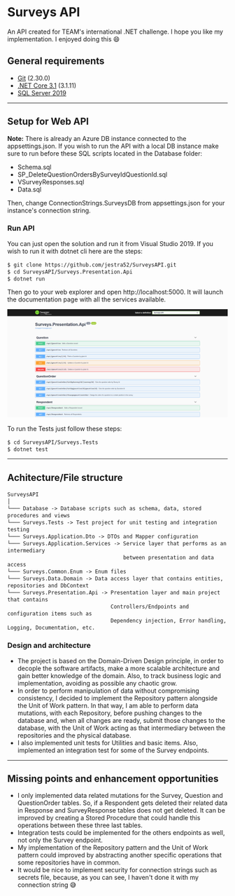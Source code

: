# Surveys API
An API created for TEAM's international .NET challenge. I hope you like my implementation. I enjoyed doing this :smile: 

## General requirements
- [Git](https://git-scm.com/) (2.30.0)
- [.NET Core 3.1](https://dotnet.microsoft.com/download/dotnet-core/3.1) (3.1.11)
- [SQL Server 2019](https://www.microsoft.com/es-es/sql-server/sql-server-2019)
---
## Setup for Web API
**Note:** There is already an Azure DB instance connected to the appsettings.json. If you wish
to run the API with a local DB instance make sure to run before these SQL scripts located in the Database folder:

- Schema.sql
- SP_DeleteQuestionOrdersBySurveyIdQuestionId.sql
- VSurveyResponses.sql
- Data.sql

Then, change ConnectionStrings.SurveysDB from appsettings.json for your
instance's connection string.

### Run API
You can just open the solution and run it from Visual Studio 2019. If you
wish to run it with dotnet cli here are the steps:

```shell
$ git clone https://github.com/jestra52/SurveysAPI.git
$ cd SurveysAPI/Surveys.Presentation.Api
$ dotnet run
```

Then go to your web explorer and open http://localhost:5000. It will launch the documentation page
with all the services available.

![homepage](homePage.PNG)

To run the Tests just follow these steps:

```shell
$ cd SurveysAPI/Surveys.Tests
$ dotnet test
```
---
## Achitecture/File structure

```
SurveysAPI
│
└─── Database -> Database scripts such as schema, data, stored procedures and views
└─── Surveys.Tests -> Test project for unit testing and integration testing
└─── Surveys.Application.Dto -> DTOs and Mapper configuration
└─── Surveys.Application.Services -> Service layer that performs as an intermediary
                                     between presentation and data access
└─── Surveys.Common.Enum -> Enum files
└─── Surveys.Data.Domain -> Data access layer that contains entities, repositories and DbContext
└─── Surveys.Presentation.Api -> Presentation layer and main project that contains
                                 Controllers/Endpoints and configuration items such as
                                 Dependency injection, Error handling, Logging, Documentation, etc.
```

### Design and architecture 
- The project is based on the Domain-Driven Design principle, in order to decople the software artifacts, make a more scalable architecture and gain better knowledge of the domain. Also, to track business logic and implementation, avoiding as possible any chaotic grow.
- In order to perform manipulation of data without compromising consistency, I decided to implement the Repository pattern alongside the Unit of Work pattern. In that way, I am able to perform data mutations, with each Repository, before pushing changes to the database and, when all changes are ready, submit those changes to the database, with the Unit of Work acting as that intermediary between the repositories and the physical database.
- I also implemented unit tests for Utilities and basic items. Also, implemented an integration test for some of the Survey endpoints.

---

## Missing points and enhancement opportunities
- I only implemented data related mutations for the Survey, Question and QuestionOrder tables. So, if a Respondent gets deleted their related data in Response and SurveyResponse tables does not get deleted. It can be improved by creating a Stored Procedure that could handle this operations between these three last tables.
- Integration tests could be implemented for the others endpoints as well, not only the Survey endpoint.
- My implementation of the Repository pattern and the Unit of Work pattern could improved by abstracting another specific operations that some repositories have in common.
- It would be nice to implement security for connection strings such as secrets file, because, as you can see, I haven't done it with my connection string :sweat_smile:
